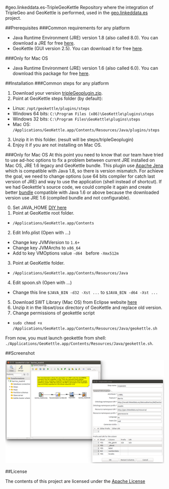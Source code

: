 #geo.linkeddata.es-TripleGeoKettle
Repository where the integration of TripleGeo and GeoKettle is performed, used in the [geo.linkeddata.es](https://github.com/oeg-upm/geo.linkeddata.es-termite) project.

##Prerequisites
###Common requirements for any platform
* Java Runtime Environment (JRE) version 1.8 (also called 8.0). You can download a JRE for free [here](http://www.oracle.com/technetwork/java/javase/downloads/jdk8-downloads-2133151.html).
* GeoKettle (GUI version 2.5). You can download it for free [here](http://sourceforge.net/projects/geokettle/files/geokettle-2.x/2.5/).

###Only for Mac OS
* Java Runtime Environment (JRE) version 1.6 (also called 6.0). You can download this package for free [here](https://support.apple.com/kb/DL1572?locale=es_ES).

##Installation
###Common steps for any platform
1. Download your version [tripleGeoplugin.zip](./download/tripleGeoplugin.zip).
2. Point at GeoKettle steps folder (by default):
 * Linux: ```/opt/geokettle/plugins/steps```
 * Windows 64 bits: ```C:\Program Files (x86)\GeoKettle\plugins\steps```
 * Windows 32 bits: ```C:\Program Files\GeoKettle\plugins\steps```
 * Mac OS: ```/Applications/GeoKettle.app/Contents/Resources/Java/plugins/steps```
3. Unzip it in this folder. (result will be steps/tripleGeoplugin)
4. Enjoy it if you are not installing on Mac OS.

###Only for Mac OS
At this point you need to know that our team have tried to use ad-hoc options to fix a problem between current JRE installed on Mac OS, JRE 1.6 legacy and GeoKettle bundle. This plugin use [Apache Jena](https://jena.apache.org/download/index.cgi) which is compatible with Java 1.8, so there is version mismatch. For achieve the goal, we need to change options (use 64 bits compiler for catch last version of JRE) and way to use the application (shell instead of shortcut). If we had Geokettle's source code, we could compile it again and create better [bundle](https://github.com/tofi86/universalJavaApplicationStub) compatible with Java 1.6 or above because the downloaded version use JRE 1.6 (compiled bundle and not configurable).

0. Set JAVA_HOME [DIY here](http://www.mkyong.com/java/how-to-set-java_home-environment-variable-on-mac-os-x/)
1. Point at GeoKettle root folder.
 * ```/Applications/GeoKettle.app/Contents```
2. Edit Info.plist (Open with ...)
 * Change key JVMVersion to ```1.6+```
 * Change key JVMArchs to ```x86_64```
 * Add to key VMOptions value ```-d64 ``` before ```-Xmx512m```
3. Point at GeoKettle folder.
 * ```/Applications/GeoKettle.app/Contents/Resources/Java```
4. Edit spoon.sh (Open with ...)
 * Change this line ```$JAVA_BIN -d32 -Xst ...``` to ```$JAVA_BIN -d64 -Xst ...```
5. Download SWT Library (Mac OS) from Eclipse website [here](https://www.eclipse.org/swt/)
6. Unzip it in the libswt/osx directory of GeoKettle and replace old version.
7. Change permissions of geokettle script
 * ```sudo chmod +x /Applications/GeoKettle.app/Contents/Resources/Java/geokettle.sh```

From now, you must launch geokettle from shell: ```./Applications/GeoKettle.app/Contents/Resources/Java/geokettle.sh```.

##Screenshot

![TripleGEO](./distrib/Screenshot.png)

##License

The contents of this project are licensed under the [Apache License](./LICENSE)
